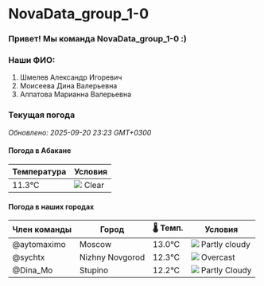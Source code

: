 # NovaData_group_1-0
### Привет! Мы команда NovaData_group_1-0 :)

### Наши ФИО:
1. Шмелев Александр Игоревич
2. Моисеева Дина Валерьевна
3. Алпатова Марианна Валерьевна

### Текущая погода
<!-- WEATHER:START -->
_Обновлено: 2025-09-20 23:23 GMT+0300_

#### Погода в Абакане

| Температура | Условия |
|-------------|----------|
| 11.3°C     | ![](https://cdn.weatherapi.com/weather/64x64/night/113.png) Clear |

#### Погода в наших городах

| Член команды  | Город               | 🌡️ Темп.  | Условия          |
|---------------|---------------------|-----------|--------------------|
| @aytomaximo    | Moscow              |   13.0°C | ![](https://cdn.weatherapi.com/weather/64x64/night/116.png) Partly cloudy |
| @sychtx        | Nizhny Novgorod     |   12.3°C | ![](https://cdn.weatherapi.com/weather/64x64/night/122.png) Overcast     |
| @Dina_Mo       | Stupino             |   12.2°C | ![](https://cdn.weatherapi.com/weather/64x64/night/116.png) Partly Cloudy |

<!-- WEATHER:END -->
